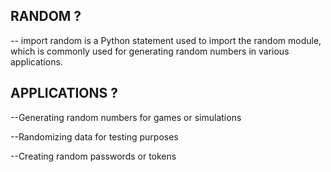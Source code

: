## RANDOM ?

\-- import random is a Python statement used to import the random module, which is commonly used for generating random numbers in various applications.


## APPLICATIONS  ?

\--Generating random numbers for games or simulations 

\--Randomizing data for testing purposes 

\--Creating random passwords or tokens